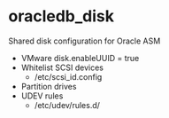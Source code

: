 # oracledb_disk
Shared disk configuration for Oracle ASM

* VMware disk.enableUUID = true
* Whitelist SCSI devices
    * /etc/scsi_id.config
* Partition drives
* UDEV rules
    * /etc/udev/rules.d/
